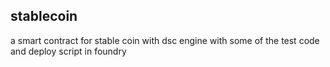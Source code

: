 ## stablecoin
a smart contract for stable coin with dsc engine with some of the test code and deploy script in foundry
